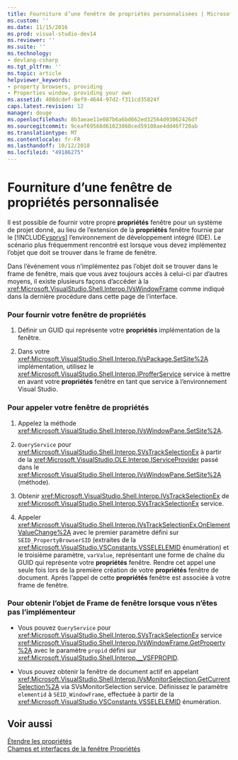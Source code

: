 ```yaml
---
title: Fourniture d’une fenêtre de propriétés personnalisées | Microsoft Docs
ms.custom: ''
ms.date: 11/15/2016
ms.prod: visual-studio-dev14
ms.reviewer: ''
ms.suite: ''
ms.technology:
- devlang-csharp
ms.tgt_pltfrm: ''
ms.topic: article
helpviewer_keywords:
- property browsers, providing
- Properties window, providing your own
ms.assetid: 408dcdef-8ef9-4644-97d2-f311cd35824f
caps.latest.revision: 12
manager: douge
ms.openlocfilehash: 8b3aeae11e087b6a6bd662ed32564d93062426df
ms.sourcegitcommit: 9ceaf69568d61023868ced59108ae4dd46f720ab
ms.translationtype: MT
ms.contentlocale: fr-FR
ms.lasthandoff: 10/12/2018
ms.locfileid: "49186275"
---
```

# <a name="providing-a-custom-properties-window"></a>Fourniture d’une fenêtre de propriétés personnalisée
Il est possible de fournir votre propre **propriétés** fenêtre pour un système de projet donné, au lieu de l’extension de la **propriétés** fenêtre fournie par le [!INCLUDE[vsprvs](../includes/vsprvs-md.md)] l’environnement de développement intégré (IDE). Le scénario plus fréquemment rencontré est lorsque vous devez implémentez l’objet que doit se trouver dans le frame de fenêtre.  
  
 Dans l’événement vous n’implémentez pas l’objet doit se trouver dans le frame de fenêtre, mais que vous avez toujours accès à celui-ci par d’autres moyens, il existe plusieurs façons d’accéder à la <xref:Microsoft.VisualStudio.Shell.Interop.IVsWindowFrame> comme indiqué dans la dernière procédure dans cette page de l’interface.  
  
### <a name="to-provide-your-properties-window"></a>Pour fournir votre fenêtre de propriétés  
  
1.  Définir un GUID qui représente votre **propriétés** implémentation de la fenêtre.  
  
2.  Dans votre <xref:Microsoft.VisualStudio.Shell.Interop.IVsPackage.SetSite%2A> implémentation, utilisez le <xref:Microsoft.VisualStudio.Shell.Interop.IProfferService> service à mettre en avant votre **propriétés** fenêtre en tant que service à l’environnement Visual Studio.  
  
### <a name="to-call-your-properties-window"></a>Pour appeler votre fenêtre de propriétés  
  
1.  Appelez la méthode <xref:Microsoft.VisualStudio.Shell.Interop.IVsWindowPane.SetSite%2A>.  
  
2.  `QueryService` pour <xref:Microsoft.VisualStudio.Shell.Interop.SVsTrackSelectionEx> à partir de la <xref:Microsoft.VisualStudio.OLE.Interop.IServiceProvider> passé dans le <xref:Microsoft.VisualStudio.Shell.Interop.IVsWindowPane.SetSite%2A> (méthode).  
  
3.  Obtenir <xref:Microsoft.VisualStudio.Shell.Interop.IVsTrackSelectionEx> de <xref:Microsoft.VisualStudio.Shell.Interop.SVsTrackSelectionEx> service.  
  
4.  Appeler <xref:Microsoft.VisualStudio.Shell.Interop.IVsTrackSelectionEx.OnElementValueChange%2A> avec le premier paramètre défini sur `SEID_PropertyBrowserSID` (extraites de la <xref:Microsoft.VisualStudio.VSConstants.VSSELELEMID> énumération) et le troisième paramètre, `varValue`, représentant une forme de chaîne du GUID qui représente votre **propriétés** fenêtre. Rendre cet appel une seule fois lors de la première création de votre **propriétés** fenêtre de document. Après l’appel de cette **propriétés** fenêtre est associée à votre frame de fenêtre.  
  
### <a name="to-obtain-the-window-frame-object-when-you-are-not-the-implementer"></a>Pour obtenir l’objet de Frame de fenêtre lorsque vous n’êtes pas l’implémenteur  
  
-   Vous pouvez `QueryService` pour <xref:Microsoft.VisualStudio.Shell.Interop.SVsTrackSelectionEx> service <xref:Microsoft.VisualStudio.Shell.Interop.IVsWindowFrame.GetProperty%2A> avec le paramètre `propid` défini sur <xref:Microsoft.VisualStudio.Shell.Interop.__VSFPROPID>.  
  
-   Vous pouvez obtenir la fenêtre de document actif en appelant <xref:Microsoft.VisualStudio.Shell.Interop.IVsMonitorSelection.GetCurrentSelection%2A> via SVsMonitorSelection service. Définissez le paramètre `elementid` à `SEID_WindowFrame`, effectuée à partir de la <xref:Microsoft.VisualStudio.VSConstants.VSSELELEMID> énumération.  
  
## <a name="see-also"></a>Voir aussi  
 [Étendre les propriétés](../extensibility/internals/extending-properties.md)   
 [Champs et interfaces de la fenêtre Propriétés](../extensibility/internals/properties-window-fields-and-interfaces.md)